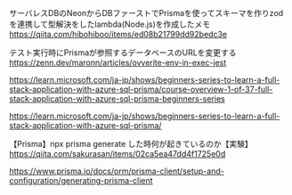 サーバレスDBのNeonからDBファーストでPrismaを使ってスキーマを作りzodを連携して型解決をしたlambda(Node.js)を作成したメモ  
https://qiita.com/hibohiboo/items/ed08b21799dd92bedc3e

テスト実行時にPrismaが参照するデータベースのURLを変更する  
https://zenn.dev/maronn/articles/ovverite-env-in-exec-jest 

https://learn.microsoft.com/ja-jp/shows/beginners-series-to-learn-a-full-stack-application-with-azure-sql-prisma/course-overview-1-of-37-full-stack-application-with-azure-sql-prisma-beginners-series

https://learn.microsoft.com/ja-jp/shows/beginners-series-to-learn-a-full-stack-application-with-azure-sql-prisma/

【Prisma】npx prisma generate した時何が起きているのか【実験】
https://qiita.com/sakurasan/items/02ca5ea47dd4f1725e0d

https://www.prisma.io/docs/orm/prisma-client/setup-and-configuration/generating-prisma-client
